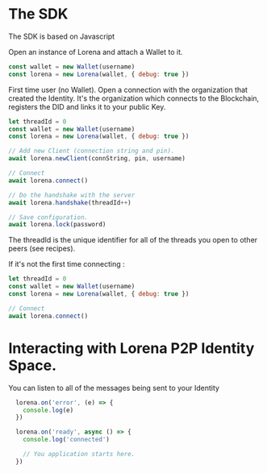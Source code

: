 # The SDK

The SDK is based on Javascript

Open an instance of Lorena and attach a Wallet to it.
```javascript
const wallet = new Wallet(username)
const lorena = new Lorena(wallet, { debug: true })
```

First time user (no Wallet). Open a connection with the organization that created the Identity.
It's the organization which connects to the Blockchain, registers the DID and links it to your public Key.

```javascript
let threadId = 0
const wallet = new Wallet(username)
const lorena = new Lorena(wallet, { debug: true })

// Add new Client (connection string and pin).
await lorena.newClient(connString, pin, username)

// Connect
await lorena.connect()

// Do the handshake with the server
await lorena.handshake(threadId++)

// Save configuration.
await lorena.lock(password)
```

The threadId is the unique identifier for all of the threads you open to other peers (see recipes).

If it's not the first time connecting :
```javascript
let threadId = 0
const wallet = new Wallet(username)
const lorena = new Lorena(wallet, { debug: true })

// Connect
await lorena.connect()
```

# Interacting with Lorena P2P Identity Space.
You can listen to all of the messages being sent to your Identity
```javascript
  lorena.on('error', (e) => {
    console.log(e)
  })

  lorena.on('ready', async () => {
    console.log('connected')

    // You application starts here.
  })

```
